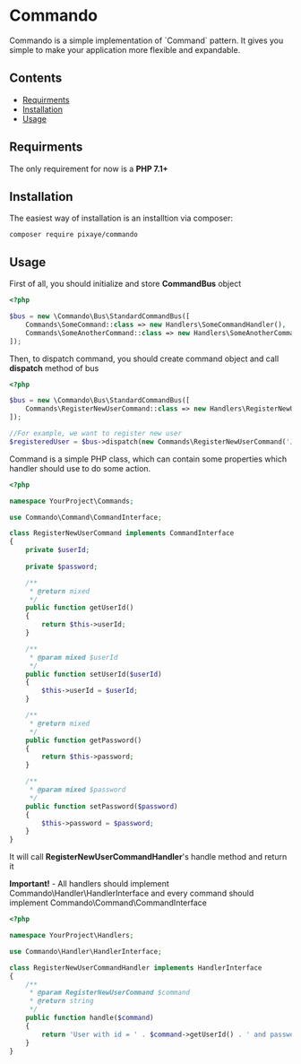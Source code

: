 # Commando
Commando is a simple implementation of \`Command\` pattern. It gives you simple to make your application
more flexible and expandable.

## Contents
- [Requirments](https://github.com/pixaye/commando#requirments)
- [Installation](https://github.com/pixaye/commando#installation)
- [Usage](https://github.com/pixaye/commando#usage)

## Requirments
The only requirement for now is a **PHP 7.1+**

## Installation
The easiest way of installation is an installtion via composer:

````
composer require pixaye/commando
````

## Usage

First of all, you should initialize and store **CommandBus** object

````php
<?php

$bus = new \Commando\Bus\StandardCommandBus([
    Commands\SomeCommand::class => new Handlers\SomeCommandHandler(),
    Commands\SomeAnotherCommand::class => new Handlers\SomeAnotherCommandHandler()
]);

````

Then, to dispatch command, you should create command object and call **dispatch** method of bus

````php
<?php

$bus = new \Commando\Bus\StandardCommandBus([
    Commands\RegisterNewUserCommand::class => new Handlers\RegisterNewUserCommandHandler(),
]);

//For example, we want to register new user
$registeredUser = $bus->dispatch(new Commands\RegisterNewUserCommand('John', 'Doe'));
````

Command is a simple PHP class, which can contain some properties which handler should use to do some action.

````php
<?php

namespace YourProject\Commands;

use Commando\Command\CommandInterface;

class RegisterNewUserCommand implements CommandInterface
{
    private $userId;
    
    private $password;

    /**
     * @return mixed
     */
    public function getUserId()
    {
        return $this->userId;
    }

    /**
     * @param mixed $userId
     */
    public function setUserId($userId)
    {
        $this->userId = $userId;
    }

    /**
     * @return mixed
     */
    public function getPassword()
    {
        return $this->password;
    }

    /**
     * @param mixed $password
     */
    public function setPassword($password)
    {
        $this->password = $password;
    }
}
````

It will call **RegisterNewUserCommandHandler**'s handle method and return it

**Important!** - All handlers should implement Commando\Handler\HandlerInterface and every command should implement Commando\Command\CommandInterface

````php
<?php

namespace YourProject\Handlers;

use Commando\Handler\HandlerInterface;

class RegisterNewUserCommandHandler implements HandlerInterface
{
    /**
     * @param RegisterNewUserCommand $command
     * @return string
     */
    public function handle($command)
    {
        return 'User with id = ' . $command->getUserId() . ' and password = ' . $command->getPassword() . ' has been created';
    }
}
````

